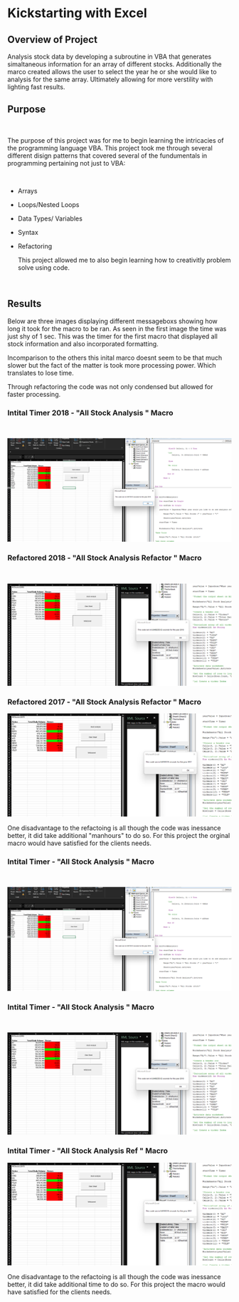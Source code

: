 # Kickstarting with Excel

## Overview of Project

Analysis stock data by developing a subroutine in VBA that generates simaltaneous information for an array of different stocks. Additionally the marco created allows the user to select the year he or she would like to analysis for the same array. Ultimately allowing for more verstility with lighting fast results. 


## Purpose

<br>

The purpose of this project was for me to begin learning the intricacies of the programming language VBA. This project took me through several different disign patterns that covered several of the fundumentals in programming pertaining not just to VBA:

<br>

 - Arrays
- Loops/Nested Loops
- Data Types/ Variables
- Syntax 
- Refactoring

    This project allowed me to also begin learning how to creativitly problem solve using code. 
<br>

## Results

Below are three images displaying different messageboxs showing how long it took for the macro to be ran. As seen in the first image the time was just shy of 1 sec. This was the timer for the first macro that displayed all stock information and also incorporated formatting.

Incomparison to the others this inital marco doesnt seem to be that much slower but the fact of the matter is took more processing power. Which translates to lose time.

Through refactoring the code was not only condensed but allowed for faster processing.


### Intital Timer 2018 - "All Stock Analysis " Macro
<br>

![Inital Timer](https://github.com/Atomickilroy/Stock_Analysis/blob/main/Inital%20Timer.png)
 
### Refactored 2018 - "All Stock Analysis Refactor " Macro
 <br>

![VBA_Challenge_2018.png](https://github.com/Atomickilroy/Stock_Analysis/blob/main/VBA_Challenge_2018.png)


### Refactored 2017 - "All Stock Analysis Refactor " Macro  

![VBA_Challenge_2017.png](https://github.com/Atomickilroy/Stock_Analysis/blob/main/VBA_Challenge_2017.png)


One disadvantage to the refactoing is all though the code was inessance better, it did take additional "manhours" to do so. For this project the orginal macro would have satisfied for the clients needs.



### Intital Timer - "All Stock Analysis " Macro
<br>

![Inital Timer](https://github.com/Atomickilroy/Stock_Analysis/blob/main/Inital%20Timer.png)
 
### Intital Timer - "All Stock Analysis " Macro
 <br>

![VBA_Challenge_2018.png](https://github.com/Atomickilroy/Stock_Analysis/blob/main/VBA_Challenge_2018.png)


### Intital Timer - "All Stock Analysis Ref " Macro  

![VBA_Challenge_2017.png](https://github.com/Atomickilroy/Stock_Analysis/blob/main/VBA_Challenge_2017.png)


One disadvantage to the refactoing is all though the code was inessance better, it did take additional time to do so. For this project the macro would have satisfied for the clients needs.
